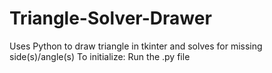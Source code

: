# Triangle-Solver-Drawer
Uses Python to draw triangle in tkinter and solves for missing side(s)/angle(s)
To initialize: Run the .py file
